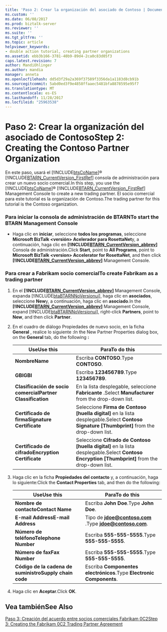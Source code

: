 ```yaml
---
title: 'Paso 2: Crear la organización del asociado de Contoso | Documentos de Microsoft'
ms.custom: ''
ms.date: 06/08/2017
ms.prod: biztalk-server
ms.reviewer: ''
ms.suite: ''
ms.tgt_pltfrm: ''
ms.topic: article
helpviewer_keywords:
- double action tutorial, creating partner organizations
ms.assetid: ebb3b166-3781-40b9-89d4-2ca0c83d05f3
caps.latest.revision: 7
author: MandiOhlinger
ms.author: mandia
manager: anneta
ms.openlocfilehash: dd5d3f29a2a369f37589f3356da1a1183d8cb91b
ms.sourcegitcommit: 5abd0ed3f9e4858ffaaec5481bfa8878595e95f7
ms.translationtype: MT
ms.contentlocale: es-ES
ms.lasthandoff: 11/28/2017
ms.locfileid: "25963538"
---
```

# <a name="step-2-creating-the-contoso-partner-organization"></a><span data-ttu-id="e659b-102">Paso 2: Crear la organización del asociado de Contoso</span><span class="sxs-lookup"><span data-stu-id="e659b-102">Step 2: Creating the Contoso Partner Organization</span></span>
<span data-ttu-id="e659b-103">En este paso, usará el [!INCLUDE[btsCoName](../../includes/btsconame-md.md)]® [!INCLUDE[BTARN_CurrentVersion_FirstRef](../../includes/btarn-currentversion-firstref-md.md)] consola de administración para crear un nuevo socio comercial.</span><span class="sxs-lookup"><span data-stu-id="e659b-103">In this step, you use the [!INCLUDE[btsCoName](../../includes/btsconame-md.md)]® [!INCLUDE[BTARN_CurrentVersion_FirstRef](../../includes/btarn-currentversion-firstref-md.md)] Management Console to create a new trading partner.</span></span> <span data-ttu-id="e659b-104">El socio comercial para este tutorial es la organización de Contoso.</span><span class="sxs-lookup"><span data-stu-id="e659b-104">The trading partner for this tutorial is the Contoso organization.</span></span>  
  
### <a name="to-start-the-btarn-management-console"></a><span data-ttu-id="e659b-105">Para iniciar la consola de administración de BTARN</span><span class="sxs-lookup"><span data-stu-id="e659b-105">To start the BTARN Management Console</span></span>  
  
-   <span data-ttu-id="e659b-106">Haga clic en **iniciar**, seleccione **todos los programas**, seleccione **Microsoft BizTalk \<versión\> Acelerador para RosettaNet**y, a continuación, haga clic en  **[!INCLUDE[BTARN_CurrentVersion_abbrev](../../includes/btarn-currentversion-abbrev-md.md)]**  Consola de administración.</span><span class="sxs-lookup"><span data-stu-id="e659b-106">Click **Start**, point to **All Programs**, point to **Microsoft BizTalk \<version\> Accelerator for RosettaNet**, and then click **[!INCLUDE[BTARN_CurrentVersion_abbrev](../../includes/btarn-currentversion-abbrev-md.md)]** Management Console.</span></span>  
  
### <a name="to-create-fabrikam-as-a-trading-partner"></a><span data-ttu-id="e659b-107">Para crear a Fabrikam socio comercial</span><span class="sxs-lookup"><span data-stu-id="e659b-107">To create Fabrikam as a trading partner</span></span>  
  
1.  <span data-ttu-id="e659b-108">En el  **[!INCLUDE[BTARN_CurrentVersion_abbrev](../../includes/btarn-currentversion-abbrev-md.md)]**  Management Console, expanda [!INCLUDE[btaBTARNNoVersionui](../../includes/btabtarnnoversionui-md.md)], haga clic en **asociados**, seleccione **New**y, a continuación, haga clic en **asociado**.</span><span class="sxs-lookup"><span data-stu-id="e659b-108">In the **[!INCLUDE[BTARN_CurrentVersion_abbrev](../../includes/btarn-currentversion-abbrev-md.md)]** Management Console, expand [!INCLUDE[btaBTARNNoVersionui](../../includes/btabtarnnoversionui-md.md)], right-click **Partners**, point to **New**, and then click **Partner**.</span></span>  
  
2.  <span data-ttu-id="e659b-109">En el cuadro de diálogo Propiedades de nuevo socio, en la ficha **General** , realice lo siguiente **:**</span><span class="sxs-lookup"><span data-stu-id="e659b-109">In the New Partner Properties dialog box, on the **General** tab, do the following **:**</span></span>  
  
    |<span data-ttu-id="e659b-110">Use</span><span class="sxs-lookup"><span data-stu-id="e659b-110">Use this</span></span>|<span data-ttu-id="e659b-111">Para</span><span class="sxs-lookup"><span data-stu-id="e659b-111">To do this</span></span>|  
    |--------------|----------------|  
    |<span data-ttu-id="e659b-112">**Nombre**</span><span class="sxs-lookup"><span data-stu-id="e659b-112">**Name**</span></span>|<span data-ttu-id="e659b-113">Escriba **CONTOSO**.</span><span class="sxs-lookup"><span data-stu-id="e659b-113">Type **CONTOSO**.</span></span>|  
    |<span data-ttu-id="e659b-114">**GBI**</span><span class="sxs-lookup"><span data-stu-id="e659b-114">**GBI**</span></span>|<span data-ttu-id="e659b-115">Escriba **123456789**.</span><span class="sxs-lookup"><span data-stu-id="e659b-115">Type **123456789**.</span></span>|  
    |<span data-ttu-id="e659b-116">**Clasificación de socio comercial**</span><span class="sxs-lookup"><span data-stu-id="e659b-116">**Partner Classification**</span></span>|<span data-ttu-id="e659b-117">En la lista desplegable, seleccione **Fabricante** .</span><span class="sxs-lookup"><span data-stu-id="e659b-117">Select **Manufacturer** from the drop-down list.</span></span>|  
    |<span data-ttu-id="e659b-118">**Certificado de firma**</span><span class="sxs-lookup"><span data-stu-id="e659b-118">**Signature Certificate**</span></span>|<span data-ttu-id="e659b-119">Seleccione **Firma de Contoso [huella digital]** en la lista desplegable.</span><span class="sxs-lookup"><span data-stu-id="e659b-119">Select **Contoso Signature [Thumbprint]** from the drop-down list.</span></span>|  
    |<span data-ttu-id="e659b-120">**Certificado de cifrado**</span><span class="sxs-lookup"><span data-stu-id="e659b-120">**Encryption Certificate**</span></span>|<span data-ttu-id="e659b-121">Seleccione **Cifrado de Contoso [huella digital]** en la lista desplegable.</span><span class="sxs-lookup"><span data-stu-id="e659b-121">Select **Contoso Encryption [Thumbprint]** from the drop-down list.</span></span>|  
  
3.  <span data-ttu-id="e659b-122">Haga clic en la ficha **Propiedades del contacto** y, a continuación, haga lo siguiente:</span><span class="sxs-lookup"><span data-stu-id="e659b-122">Click the **Contact Properties** tab, and then do the following:</span></span>  
  
    |<span data-ttu-id="e659b-123">Use</span><span class="sxs-lookup"><span data-stu-id="e659b-123">Use this</span></span>|<span data-ttu-id="e659b-124">Para</span><span class="sxs-lookup"><span data-stu-id="e659b-124">To do this</span></span>|  
    |--------------|----------------|  
    |<span data-ttu-id="e659b-125">**Nombre de contacto**</span><span class="sxs-lookup"><span data-stu-id="e659b-125">**Contact Name**</span></span>|<span data-ttu-id="e659b-126">Escriba **John Doe**.</span><span class="sxs-lookup"><span data-stu-id="e659b-126">Type **John Doe**.</span></span>|  
    |<span data-ttu-id="e659b-127">**E-mail Address**</span><span class="sxs-lookup"><span data-stu-id="e659b-127">**E-mail Address**</span></span>|<span data-ttu-id="e659b-128">Tipo de  **jdoe@contoso.com** .</span><span class="sxs-lookup"><span data-stu-id="e659b-128">Type **jdoe@contoso.com**.</span></span>|  
    |<span data-ttu-id="e659b-129">**Número de teléfono**</span><span class="sxs-lookup"><span data-stu-id="e659b-129">**Telephone Number**</span></span>|<span data-ttu-id="e659b-130">Escriba **555-555-5555**.</span><span class="sxs-lookup"><span data-stu-id="e659b-130">Type **555-555-5555**.</span></span>|  
    |<span data-ttu-id="e659b-131">**Número de fax**</span><span class="sxs-lookup"><span data-stu-id="e659b-131">**Fax Number**</span></span>|<span data-ttu-id="e659b-132">Escriba **555-555-5555**.</span><span class="sxs-lookup"><span data-stu-id="e659b-132">Type **555-555-5555**.</span></span>|  
    |<span data-ttu-id="e659b-133">**Código de la cadena de suministro**</span><span class="sxs-lookup"><span data-stu-id="e659b-133">**Supply chain code**</span></span>|<span data-ttu-id="e659b-134">Escriba **Componentes electrónicos**.</span><span class="sxs-lookup"><span data-stu-id="e659b-134">Type **Electronic Components**.</span></span>|  
  
4.  <span data-ttu-id="e659b-135">Haga clic en **Aceptar**.</span><span class="sxs-lookup"><span data-stu-id="e659b-135">Click **OK**.</span></span>  
  
## <a name="see-also"></a><span data-ttu-id="e659b-136">Vea también</span><span class="sxs-lookup"><span data-stu-id="e659b-136">See Also</span></span>  
 [<span data-ttu-id="e659b-137">Paso 3: Creación del acuerdo entre socios comerciales Fabrikam 0C2</span><span class="sxs-lookup"><span data-stu-id="e659b-137">Step 3: Creating the Fabrikam 0C2 Trading Partner Agreement</span></span>](../../adapters-and-accelerators/accelerator-rosettanet/step-3-creating-the-fabrikam-0c2-trading-partner-agreement.md)
